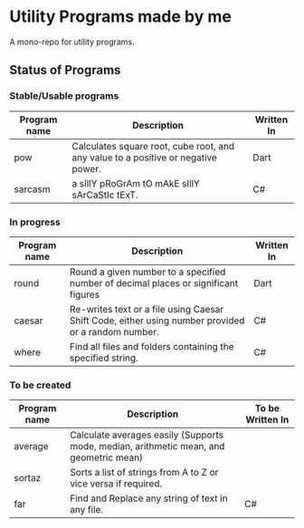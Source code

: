 # Utility Programs made by me
A mono-repo for utility programs.

## Status of Programs

### Stable/Usable programs
| Program name | Description | Written  In |
|-|-|-|
| pow | Calculates square root, cube root, and any value to a positive or negative power. | Dart |
| sarcasm | a sIllY pRoGrAm tO mAkE sIllY sArCaStIc tExT. | C# |

### In progress 
| Program name | Description | Written  In |
|-|-|-|
| round | Round a given number to a specified number of decimal places or significant figures | Dart |
| caesar | Re-writes text or a file using Caesar Shift Code, either using  number provided or a random number. | C# |
| where | Find all files and folders containing the specified string. | C# |

### To be created
| Program name | Description | To be Written  In |
|-|-|-|
| average | Calculate averages easily (Supports mode, median, arithmetic mean, and geometric mean) |  |
| sortaz | Sorts a list of strings from A to Z or vice versa if required. |
| far | Find and Replace any string of text in any file. | C# |
